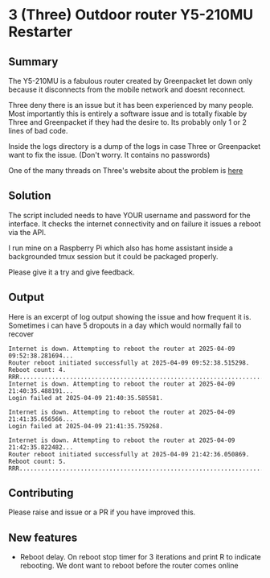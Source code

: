 # 3 (Three) Outdoor router Y5-210MU Restarter

## Summary

The Y5-210MU is a fabulous router created by Greenpacket let down only because it disconnects from the mobile network and doesnt reconnect.

Three deny there is an issue but it has been experienced by many people. Most importantly this is entirely a software issue and is totally fixable by Three and Greenpacket if they had the desire to. Its probably only 1 or 2 lines of bad code.

Inside the logs directory is a dump of the logs in case Three or Greenpacket want to fix the issue. (Don't worry. It contains no passwords)

One of the many threads on Three's website about the problem is [here](https://community.three.co.uk/t5/Broadband/5G-Outdoor-hub-Y5-210MU-connection-Issue/m-p/41466)

## Solution

The script included needs to have YOUR username and password for the interface. It checks the internet connectivity and on failure it issues a reboot via the API.

I run mine on a Raspberry Pi which also has home assistant inside a backgrounded tmux session but it could be packaged properly.

Please give it a try and give feedback.

## Output

Here is an excerpt of log output showing the issue and how frequent it is. Sometimes i can have 5 dropouts in a day which would normally fail to recover

```
Internet is down. Attempting to reboot the router at 2025-04-09 09:52:38.281694...
Router reboot initiated successfully at 2025-04-09 09:52:38.515298. Reboot count: 4.
RRR...............................................................................................................................................................................................................................................................................................................................................................................................................................................................................................................................................................................................................................................................................................................................
Internet is down. Attempting to reboot the router at 2025-04-09 21:40:35.488191...
Login failed at 2025-04-09 21:40:35.585581.

Internet is down. Attempting to reboot the router at 2025-04-09 21:41:35.656566...
Login failed at 2025-04-09 21:41:35.759268.

Internet is down. Attempting to reboot the router at 2025-04-09 21:42:35.822482...
Router reboot initiated successfully at 2025-04-09 21:42:36.050869. Reboot count: 5.
RRR..................................................................................................................................................................................................................................................................................................................................................................................................................................................................................................................................................................................................................................................................................................................................................................................
```

## Contributing

Please raise and issue or a PR if you have improved this.

## New features

   * Reboot delay. On reboot stop timer for 3 iterations and print R to indicate rebooting. We dont want to reboot before the router comes online

